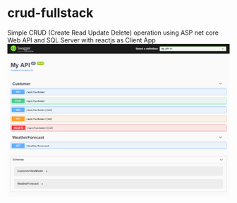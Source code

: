 # crud-fullstack

Simple CRUD (Create Read Update Delete) operation using ASP net core Web API and SQL Server with reactjs as Client App 
![swagger](https://github.com/adepamungkas/crud-fullstack/blob/master/swagger-documentation.png)
